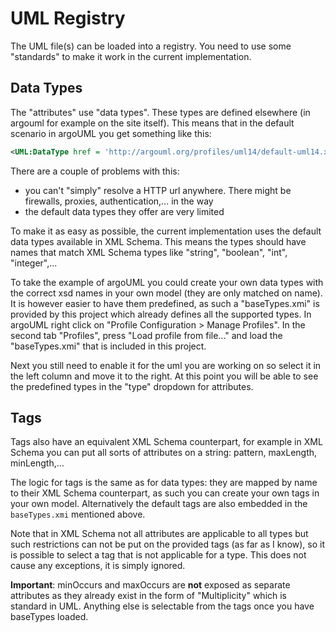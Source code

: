 # UML Registry

The UML file(s) can be loaded into a registry. You need to use some "standards" to make it work in the current implementation.

## Data Types

The "attributes" use "data types". These types are defined elsewhere (in argouml for example on the site itself).
This means that in the default scenario in argoUML you get something like this:

```xml
<UML:DataType href = 'http://argouml.org/profiles/uml14/default-uml14.xmi#-84-17--56-5-43645a83:11466542d86:-8000:000000000000087E'/>
```

There are a couple of problems with this:

- you can't "simply" resolve a HTTP url anywhere. There might be firewalls, proxies, authentication,... in the way
- the default data types they offer are very limited

To make it as easy as possible, the current implementation uses the default data types available in XML Schema.
This means the types should have names that match XML Schema types like "string", "boolean", "int", "integer",...

To take the example of argoUML you could create your own data types with the correct xsd names in your own model (they are only matched on name). It is however easier to have them predefined, as such a "baseTypes.xmi" is provided by this project which already defines all the supported types. In argoUML right click on "Profile Configuration > Manage Profiles". In the second tab "Profiles", press "Load profile from file..." and load the "baseTypes.xmi" that is included in this project. 

Next you still need to enable it for the uml you are working on so select it in the left column and move it to the right. At this point you will be able to see the predefined types in the "type" dropdown for attributes.

## Tags

Tags also have an equivalent XML Schema counterpart, for example in XML Schema you can put all sorts of attributes on a string: pattern, maxLength, minLength,...

The logic for tags is the same as for data types: they are mapped by name to their XML Schema counterpart, as such you can create your own tags in your own model. Alternatively the default tags are also embedded in the `baseTypes.xmi` mentioned above.

Note that in XML Schema not all attributes are applicable to all types but such restrictions can not be put on the provided tags (as far as I know), so it is possible to select a tag that is not applicable for a type. This does not cause any exceptions, it is simply ignored. 

**Important**: minOccurs and maxOccurs are **not** exposed as separate attributes as they already exist in the form of "Multiplicity" which is standard in UML. Anything else is selectable from the tags once you have baseTypes loaded. 
